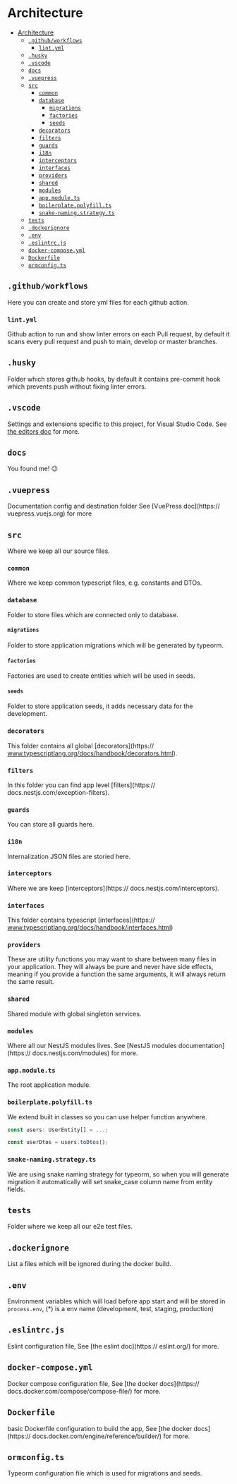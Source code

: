 # Architecture
- [Architecture](#architecture)
  - [`.github/workflows`](#githubworkflows)
    - [`lint.yml`](#lintyml)
  - [`.husky`](#husky)
  - [`.vscode`](#vscode)
  - [`docs`](#docs)
  - [`.vuepress`](#vuepress)
  - [`src`](#src)
    - [`common`](#common)
    - [`database`](#database)
      - [`migrations`](#migrations)
      - [`factories`](#factories)
      - [`seeds`](#seeds)
    - [`decorators`](#decorators)
    - [`filters`](#filters)
    - [`guards`](#guards)
    - [`i18n`](#i18n)
    - [`interceptors`](#interceptors)
    - [`interfaces`](#interfaces)
    - [`providers`](#providers)
    - [`shared`](#shared)
    - [`modules`](#modules)
    - [`app.module.ts`](#appmodulets)
    - [`boilerplate.polyfill.ts`](#boilerplatepolyfillts)
    - [`snake-naming.strategy.ts`](#snake-namingstrategyts)
  - [`tests`](#tests)
  - [`.dockerignore`](#dockerignore)
  - [`.env`](#env)
  - [`.eslintrc.js`](#eslintrcjs)
  - [`docker-compose.yml`](#docker-composeyml)
  - [`Dockerfile`](#dockerfile)
  - [`ormconfig.ts`](#ormconfigts)
## `.github/workflows`
Here you can create and store yml files for each github action.
### `lint.yml`
Github action to run and show linter errors on each Pull request, by default it scans every pull request and push to main, develop or master branches.
## `.husky`
Folder which stores github hooks, by default it contains pre-commit hook which prevents push without fixing linter errors.
## `.vscode`
Settings and extensions specific to this project, for Visual Studio Code. See [the editors doc](editors.md#visual-studio-code) for more.
## `docs`
You found me! :wink:
## `.vuepress`
Documentation config and destination folder See [VuePress doc](https:// vuepress.vuejs.org) for more
## `src`
Where we keep all our source files.
### `common`
Where we keep common typescript files, e.g. constants and DTOs.
### `database`
Folder to store files which are connected only to database.
#### `migrations`
Folder to store application migrations which will be generated by typeorm.
#### `factories`
Factories are used to create entities which will be used in seeds. 
#### `seeds`
Folder to store application seeds, it adds necessary data for the development.
### `decorators`
This folder contains all global [decorators](https:// www.typescriptlang.org/docs/handbook/decorators.html).
### `filters`
In this folder you can find app level [filters](https:// docs.nestjs.com/exception-filters).
### `guards`
You can store all guards here.
### `i18n`
Internalization JSON files are storied here.
### `interceptors`
Where we are keep [interceptors](https:// docs.nestjs.com/interceptors).
### `interfaces`
This folder contains typescript [interfaces](https:// www.typescriptlang.org/docs/handbook/interfaces.html)
### `providers`
These are utility functions you may want to share between many files in your application. They will always be pure and never have side effects, meaning if you provide a function the same arguments, it will always return the same result.
### `shared`

Shared module with global singleton services.

### `modules`

Where all our NestJS modules lives. See [NestJS modules documentation](https:// docs.nestjs.com/modules) for more.

### `app.module.ts`

The root application module.

### `boilerplate.polyfill.ts`

We extend built in classes so you can use helper function anywhere.

```typescript
const users: UserEntity[] = ...;

const userDtos = users.toDtos();
```

### `snake-naming.strategy.ts`

We are using snake naming strategy for typeorm, so when you will generate migration it automatically will set snake_case column name from entity fields.

## `tests`

Folder where we keep all our e2e test files.

## `.dockerignore`

List a files which will be ignored during the docker build.

## `.env`

Environment variables which will load before app start and will be stored in `process.env`, (*) is a env name (development, test, staging, production)

## `.eslintrc.js`

Eslint configuration file, See [the eslint doc](https:// eslint.org/) for more.

## `docker-compose.yml`

Docker compose configuration file, See [the docker docs](https:// docs.docker.com/compose/compose-file/) for more.

## `Dockerfile`

basic Dockerfile configuration to build the app, See [the docker docs](https:// docs.docker.com/engine/reference/builder/) for more.

## `ormconfig.ts`

Typeorm configuration file which is used for migrations and seeds.
